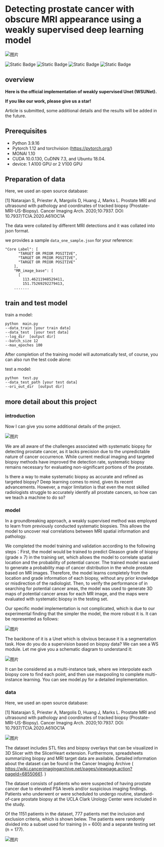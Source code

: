 
# Detecting prostate cancer with obscure MRI appearance using a weakly supervised deep learning model 

![图片](https://github.com/Zhengyao0202/weakly_unet_prostate/assets/119670761/a7e9c4ea-76e5-437a-8e86-b6adea0128c3)


![Static Badge](https://img.shields.io/badge/model-WSUNet-blue)   ![Static Badge](https://img.shields.io/badge/Phase%20-Model%20testing%20-red)  ![Static Badge](https://img.shields.io/badge/Field%20-%20Prostate%20-%20Green)  ![Static Badge](https://img.shields.io/badge/Project%20-%20under%20development%20-%20orange)




## overview

**Here is the official implementation of weakly supervised Unet (WSUNet).** 

**If you like our work, please give us a star!**

Article is submitted, some additional details and the results will be added in the future.

## Prerequisites
* Python 3.9.16 
* Pytorch 1.12 and torchvision (https://pytorch.org/)
* MONAI 1.10
* CUDA 10.0.130, CuDNN 7.3, and Ubuntu 18.04.
* device: 1 A100 GPU or 2 V100 GPU

## Preparation of data
Here, we used an open source database:

[1]	Natarajan S, Priester A, Margolis D, Huang J, Marks L. Prostate MRI and ultrasound with pathology and coordinates of tracked biopsy (Prostate-MRI-US-Biopsy). Cancer Imaging Arch. 2020;10:7937. DOI: 10.7937/TCIA.2020.A61IOC1A

The data were collated by different MRI detections and it was collated into json format. 

we provides a sample  `data_one_sample.json` for your reference:

```Shell
"Core Label": [
      "TARGET OR PRIOR POSITIVE",
      "TARGET OR PRIOR POSITIVE",
      "TARGET OR PRIOR POSITIVE"
    ],
    "MR_image_base": [
      [
        113.46211948529411,
        151.75269292279413,
    .......

```

## train and test model 

train a model:

```Shell
python  main.py
--data_train [your train data]
--data_test  [your test data]
--log_dir  [output dir]
--batch_size 12
--max_epoches 100
```


After completion of the training model will automatically test, of course, you can also run the test code alone:


test a model:

```Shell
python  test.py
--data_test_path [your test data]
--ori_out_dir  [output dir]

```









## more detail about this project 


### introduction
Now I can give you some additional details of the project.

![图片](https://github.com/Zhengyao0202/weakly_unet_prostate/assets/119670761/11599c5e-f9f3-4507-b413-4e25797db27d)


We are all aware of the challenges associated with systematic biopsy for detecting prostate cancer, as it lacks precision due to the unpredictable nature of cancer occurrence. While current medical imaging and targeted biopsy methods have improved the detection rate, systematic biopsy remains necessary for evaluating non-significant portions of the prostate.

Is there a way to make systematic biopsy as accurate and refined as targeted biopsy? Deep learning comes to mind, given its recent advancements. However, a major limitation is that even the most skilled radiologists struggle to accurately identify all prostate cancers, so how can we teach a machine to do so?


### model

In a groundbreaking approach, a weakly supervised method was employed to learn from previously conducted systematic biopsies. This allows the model to uncover real correlations between MRI spatial information and pathology.

We completed the model training and validation according to the following steps：First, the model would be trained to predict Gleason grade of biopsy (grade ≥ 7) in the training set, which allows the model to correlate spatial location and the probability of potential cancer. The trained model was used to generate a probability map of cancer distribution in the whole prostate based on MR images. Therefore, the model learns completely from the location and grade information of each biopsy, without any prior knowledge or misdirection of the radiologist. Then, to verify the performance of in searching for potential cancer areas, the model was used to generate 3D maps of potential cancer areas for each MR image, and the maps were evaluated with systematic biopsy in the testing set. 

Our specific model implementation is not complicated, which is due to our experimental finding that the simpler the model, the more robust it is.
 It can be represented as follows:

![图片](https://github.com/Zhengyao0202/weakly_unet_prostate/assets/119670761/448a3a57-b924-4b78-897f-b1157dd8b5b1)

The backbone of it is a Unet which is obvious because it is a segmentation task. How do you do a supervision based on biopsy data? We can see a WS module. Let me give you a schematic diagram to understand it:

![图片](https://github.com/Zhengyao0202/weakly_unet_prostate/assets/119670761/dcf75dac-e942-4a8e-a807-1ea1a4e92ac8)

It can be considered as a multi-instance task, where we interpolate each biopsy core to find each point, and then use maxpooling to complete multi-instance learning. You can see model.py for a detailed implementation.

### data

Here, we used an open source database:

[1]	Natarajan S, Priester A, Margolis D, Huang J, Marks L. Prostate MRI and ultrasound with pathology and coordinates of tracked biopsy (Prostate-MRI-US-Biopsy). Cancer Imaging Arch. 2020;10:7937. DOI: 10.7937/TCIA.2020.A61IOC1A

 ![图片](https://github.com/Zhengyao0202/weakly_unet_prostate/assets/119670761/5da70c53-c07c-44b5-83e7-acbb538f5a11)

The dataset includes STL files and biopsy overlays that can be visualized in 3D Slicer with the SlicerHeart extension. Furthermore, spreadsheets summarizing biopsy and MRI target data are available. Detailed information about the dataset can be found in the Cancer Imaging Archive ( https://wiki.cancerimagingarchive.net/pages/viewpage.action?pageId=68550661. )

The dataset consists of patients who were suspected of having prostate cancer due to elevated PSA levels and/or suspicious imaging findings. Patients who underwent or were scheduled to undergo routine, standard-of-care prostate biopsy at the UCLA Clark Urology Center were included in the study.

Of the 1151 patients in the dataset, 777 patients met the inclusion and exclusion criteria, which is shown belew. The patients were randomly divided into a subset used for training (n = 600) and a separate testing set (n = 177). 

![图片](https://github.com/Zhengyao0202/weakly_unet_prostate/assets/119670761/f3915561-e391-42dc-afae-bd22385a4054)








